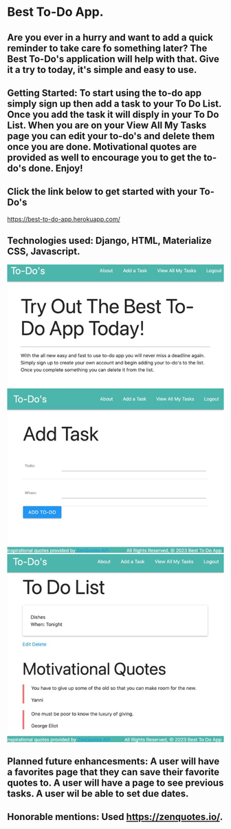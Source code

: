 # Best To-Do App.

## Are you ever in a hurry and want to add a quick reminder to take care fo something later? The Best To-Do's application will help with that. Give it a try to today, it's simple and easy to use. 


## Getting Started: To start using the to-do app simply sign up then add a task to your To Do List. Once you add the task it will disply in your To Do List. When you are on your View All My Tasks page you can edit your to-do's and delete them once you are done. Motivational quotes are provided as well to encourage you to get the to-do's done.  Enjoy! 

## Click the link below to get started with your To-Do's
https://best-to-do-app.herokuapp.com/


## Technologies used: Django, HTML, Materialize CSS, Javascript.

![WireFrameHome](/main_app/imgs/Home.jpeg)
![WireFrametasks](/main_app/imgs/Add.jpeg)
![WireFrameviewAllTasks](/main_app/imgs/List.jpeg)

## Planned future enhancesments: A user will have a favorites page that they can save their favorite quotes to. A user will have a page to see previous tasks. A user wil be able to set due dates.


## Honorable mentions: Used https://zenquotes.io/.